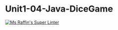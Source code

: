  # Unit1-04-Java-DiceGame
 [![Ms Raffin's Super Linter](https://github.com/ICS4U-Programming-AlexK/Unit1-04-Java-DiceGame/workflows/Mr%20Coxall's%20Super%20Linter/badge.svg)](https://github.com/ICS4U-Programming-AlexK/Unit1-04-Java-DiceGame/actions/)
